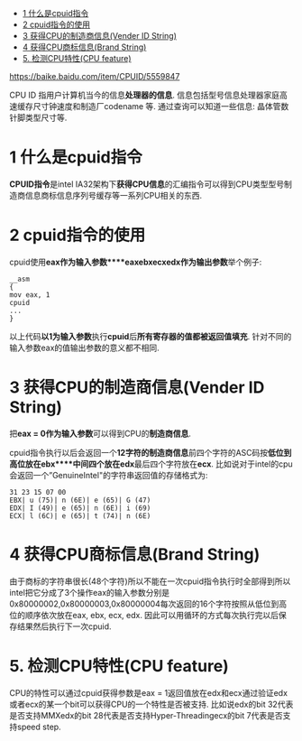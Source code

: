 
<!-- @import "[TOC]" {cmd="toc" depthFrom=1 depthTo=6 orderedList=false} -->

<!-- code_chunk_output -->

* [1 什么是cpuid指令](#1-什么是cpuid指令)
* [2 cpuid指令的使用](#2-cpuid指令的使用)
* [3 获得CPU的制造商信息(Vender ID String)](#3-获得cpu的制造商信息vender-id-string)
* [4 获得CPU商标信息(Brand String)](#4-获得cpu商标信息brand-string)
* [5. 检测CPU特性(CPU feature)](#5-检测cpu特性cpu-feature)

<!-- /code_chunk_output -->

https://baike.baidu.com/item/CPUID/5559847

CPU ID 指用户计算机当今的信息**处理器的信息**.  信息包括型号信息处理器家庭高速缓存尺寸钟速度和制造厂codename 等.  通过查询可以知道一些信息: 晶体管数针脚类型尺寸等. 

# 1 什么是cpuid指令

**CPUID指令**是intel IA32架构下**获得CPU信息**的汇编指令可以得到CPU类型型号制造商信息商标信息序列号缓存等一系列CPU相关的东西. 

# 2 cpuid指令的使用

cpuid使用**eax作为输入参数****eaxebxecxedx作为输出参数**举个例子:

```x86asm
__asm
{
mov eax, 1
cpuid
...
}
```

以上代码**以1为输入参数**执行**cpuid**后**所有寄存器的值都被返回值填充**. 针对不同的输入参数eax的值输出参数的意义都不相同. 

# 3 获得CPU的制造商信息(Vender ID String)

把**eax = 0作为输入参数**可以得到CPU的**制造商信息**. 

cpuid指令执行以后会返回一个**12字符的制造商信息**前四个字符的ASC码按**低位到高位放在ebx****中间四个放在edx**最后四个字符放在**ecx**. 比如说对于intel的cpu会返回一个”GenuineIntel"的字符串返回值的存储格式为:

```
31 23 15 07 00
EBX| u (75)| n (6E)| e (65)| G (47)
EDX| I (49)| e (65)| n (6E)| i (69)
ECX| l (6C)| e (65)| t (74)| n (6E)
```

# 4 获得CPU商标信息(Brand String)

由于商标的字符串很长(48个字符)所以不能在一次cpuid指令执行时全部得到所以intel把它分成了3个操作eax的输入参数分别是0x80000002,0x80000003,0x80000004每次返回的16个字符按照从低位到高位的顺序依次放在eax, ebx, ecx, edx. 因此可以用循环的方式每次执行完以后保存结果然后执行下一次cpuid. 

# 5. 检测CPU特性(CPU feature)

CPU的特性可以通过cpuid获得参数是eax = 1返回值放在edx和ecx通过验证edx或者ecx的某一个bit可以获得CPU的一个特性是否被支持. 比如说edx的bit 32代表是否支持MMXedx的bit 28代表是否支持Hyper-Threadingecx的bit 7代表是否支持speed step. 